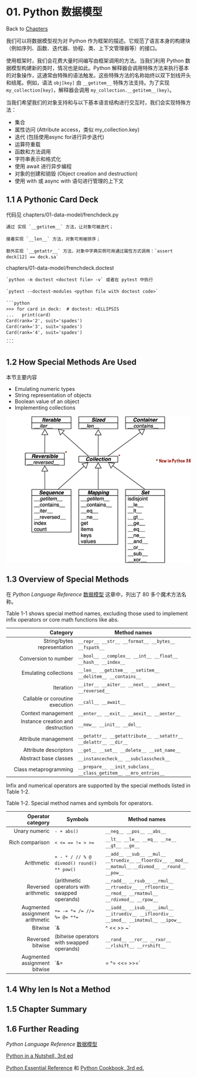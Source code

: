 # 01. Python 数据模型

Back to [Chapters](..)

我们可以将数据模型视为对 Python 作为框架的描述。它规范了语言本身的构建块（例如序列、函数、迭代器、协程、类、上下文管理器等）的接口。

使用框架时，我们会花费大量时间编写由框架调用的方法。当我们利用 Python 数据模型构建新的类时，情况也是如此。Python 解释器会调用特殊方法来执行基本的对象操作，这通常由特殊的语法触发。这些特殊方法的名称始终以双下划线开头和结尾。例如，语法 `obj[key]` 由 `__getitem__` 特殊方法支持。为了实现 `my_collection[key]`，解释器会调用 `my_collection.__getitem__(key)`。

当我们希望我们的对象支持和与以下基本语言结构进行交互时，我们会实现特殊方法：

* 集合
* 属性访问 (Attribute access，类似 my_collection.key)
* 迭代 (包括使用async for进行异步迭代)
* 运算符重载
* 函数和方法调用
* 字符串表示和格式化
* 使用 await 进行异步编程
* 对象的创建和销毁 (Object creation and destruction)
* 使用 with 或 async with 语句进行管理的上下文

## 1.1 A Pythonic Card Deck

代码见 chapters/01-data-model/frenchdeck.py

    通过 实现 `__getitem__` 方法，让对象可被迭代；

    接着实现 `__len__` 方法，对象可用被排序；

    额外实现 `__getattr__` 方法，对象中字典实例可用通过属性方式调用：`assert deck[12] == deck.sa`

chapters/01-data-model/frenchdeck.doctest

    `python -m doctest <doctest file> -v` 或者在 pytest 中执行

    `pytest --doctest-modules <python file with doctest code>`

    ```python
    >>> for card in deck:  # doctest: +ELLIPSIS
    ...   print(card)
    Card(rank='2', suit='spades')
    Card(rank='3', suit='spades')
    Card(rank='4', suit='spades')
    ...
    ```

## 1.2 How Special Methods Are Used

本节主要内容

* Emulating numeric types
* String representation of objects
* Boolean value of an object
* Implementing collections

![Figure 1-2. UML class diagram with fundamental collection types](flpy_0102.png)

## 1.3 Overview of Special Methods

在 *Python Language Reference* [数据模型](https://docs.python.org/zh-cn/3/reference/datamodel.html) 这章中，列出了 80 多个魔术方法名称。

Table 1-1 shows special method names, excluding those used to implement infix operators or core math functions like abs.

Category | Method names
---:|---
String/bytes representation | `__repr__ __str__ __format__ __bytes__ __fspath__`
Conversion to number | `__bool__ __complex__ __int__ __float__ __hash__ __index__`
Emulating collections | `__len__ __getitem__ __setitem__ __delitem__ __contains__`
Iteration | `__iter__ __aiter__ __next__ __anext__ __reversed__`
Callable or coroutine execution | `__call__ __await__`
Context management | `__enter__ __exit__ __aexit__ __aenter__`
Instance creation and destruction | `__new__ __init__ __del__`
Attribute management | `__getattr__ __getattribute__ __setattr__ __delattr__ __dir__`
Attribute descriptors | `__get__ __set__ __delete__ __set_name__`
Abstract base classes | `__instancecheck__ __subclasscheck__`
Class metaprogramming | `__prepare__ __init_subclass__ __class_getitem__ __mro_entries__`

Infix and numerical operators are supported by the special methods listed in Table 1-2.

Table 1-2. Special method names and symbols for operators.

Operator category | Symbols | Method names
---:|---|---
Unary numeric | `- + abs()` | `__neg__ __pos__ __abs__`
Rich comparison | `< <= == != > >=` | `__lt__ __le__ __eq__ __ne__ __gt__ __ge__`
Arithmetic | `+ - * / // % @ divmod() round() ** pow()` | `__add__ __sub__ __mul__` ` __truediv__ ` `__floordiv__ __mod__` ` __matmul__ ` `__divmod__ __round__ __pow__`
Reversed arithmetic | (arithmetic operators with swapped operands) | `__radd__ __rsub__ __rmul__ __rtruediv__ __rfloordiv__ __rmod__ __rmatmul__ __rdivmod__ __rpow__`
Augmented assignment arithmetic | `+= -= *= /= //= %= @= **=` | `__iadd__ __isub__ __imul__ __itruediv__ __ifloordiv__ __imod__ __imatmul__ __ipow__`
Bitwise | `& | ^ << >> ~` | `__and__ __or__ __xor__ __lshift__ __rshift__ __invert__`
Reversed bitwise | (bitwise operators with swapped operands) | `__rand__ __ror__ __rxor__ __rlshift__ __rrshift__`
Augmented assignment bitwise | `&= |= ^= <<= >>=` | `__iand__ __ior__ __ixor__ __ilshift__ __irshift__`

## 1.4 Why len Is Not a Method

## 1.5 Chapter Summary

## 1.6 Further Reading

*Python Language Reference* [数据模型](https://docs.python.org/zh-cn/3/reference/datamodel.html)

[Python in a Nutshell, 3rd ed](https://fpy.li/pynut3)

[Python Essential Reference](https://dabeaz.com/per.html) 和 [Python Cookbook, 3rd ed.](https://fpy.li/pycook3)
